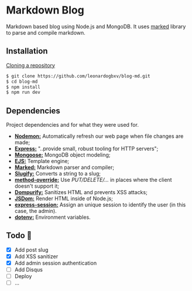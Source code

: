 # Markdown Blog

Markdown based blog using Node.js and MongoDB. It uses [marked](http://https://github.com/markedjs/marked "marked") library to parse and compile markdown.

## Installation

[Cloning a repository](https://docs.github.com/en/github/creating-cloning-and-archiving-repositories/cloning-a-repository)
```bash
$ git clone https://github.com/leonardogbxv/blog-md.git
$ cd blog-md
$ npm install
$ npm run dev
```

## Dependencies

Project dependencies and for what they were used for.

- [**Nodemon:**](https://github.com/remy/nodemon "**Nodemon:**") Automatically refresh our web page when file changes are made;
- [**Express:**](https://github.com/expressjs/express "**Express:**") "..provide small, robust tooling for HTTP servers";
- [**Mongoose:**](https://github.com/Automattic/mongoose "**Mongoose:**") MongoDB object modeling;
- [**EJS:**](https://github.com/mde/ejs "** EJS:**") Template engine;
- [**Marked:**](https://github.com/markedjs/marked "**Marked:**") Markdown parser and compiler;
- [**Slugify:**](https://www.npmjs.com/package/slugify "**Slugify:**") Converts a string to a slug;
- [**method-override:**](https://github.com/expressjs/method-override "**method-override:**") Use _PUT/DELETE/..._ in places where the client doesn't support it;
- [**Dompurify:**](https://github.com/cure53/DOMPurify "**Dompurify:**") Sanitizes HTML and prevents XSS attacks;
- [**JSDom:**](https://github.com/jsdom/jsdom "**JSDom:**") Render HTML inside of Node.js;
- [**express-session:**](https://www.npmjs.com/package/express-session "**express-session:**") Assign an unique session to identify the user (in this case, the admin).
- [**dotenv:**](https://www.npmjs.com/package/express-session "**dotenv:**") Environment variables.

## Todo 📝

- [x] Add post slug
- [x] Add XSS sanitizer
- [x] Add admin session authentication
- [ ] Add Disqus
- [ ] Deploy
- [ ] ...